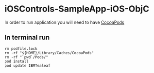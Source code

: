 # iOSControls-SampleApp-iOS-ObjC

In order to run application you will need to have [CocoaPods](https://guides.cocoapods.org/using/getting-started.html)

## In terminal run
```
rm podfile.lock
rm -rf "${HOME}/Library/Caches/CocoaPods"
rm -rf "`pwd`/Pods/"
pod install
pod update IBMTealeaf
```
